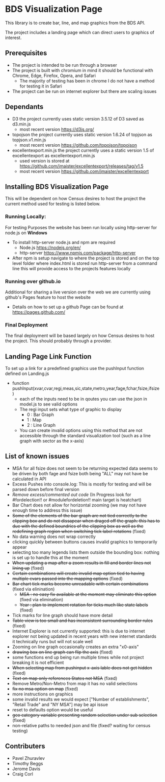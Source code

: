 # BDS Visualization Page
This library is to create bar, line, and map graphics from the BDS API. 

The project includes a landing page which can direct users to graphics of interest.

## Prerequisites
- The project is intended to be run through a browser
- The project is built with chromium in mind it should be functional with Chrome, Edge, Firefox, Opera, and Safari
  - The majority of testing has been in chrome I do not have a method for testing it in Safari
- The project can be run on internet explorer but there are scaling issues

## Dependants
- D3 the project currently uses static version 3.5.12 of D3 saved as d3.min.js
  - most recent version https://d3js.org/
- topojson the project currently uses static version 1.6.24 of topjson as topjson.v1.min.js
  - most recent version https://github.com/topojson/topojson
- excellentexport.min.js the project currently uses a static version 1.5 of excellentexport as excellentexport.min.js
  - used version is stored at https://github.com/jmaister/excellentexport/releases/tag/v1.5
  - most recent version https://github.com/jmaister/excellentexport

## Installing BDS Visualization Page
This will be dependent on how Census desires to host the project the current method used for testing is listed below.
### Running Locally:
For testing Purposes the website has been run locally using http-server for node.js on **Windows** 
- To install http-server node.js and npm are required
  - Node.js https://nodejs.org/en/
  - http-server https://www.npmjs.com/package/http-server
- After npm is setup navigate to where the project is stored and on the top level folder where index.html is stored run http-server from a command line this will provide access to the projects features locally
### Running over github.io
Additional for sharing a live version over the web we are currently using github's Pages feature to host the website
- Details on how to set up a github Page can be found at https://pages.github.com/
### Final Deployment
The final deployment will be based largely on how Census desires to host the project. This should probably through a provider.
## Landing Page Link Function
To set up a link for a predefined graphics use the pushInput function defined on Landing.js
- function pushInput(xvar,cvar,regi,meas,sic,state,metro,year,fage,fchar,fsize,ifsize)
  - each of the inputs need to be in qoutes you can use the json in model.js to see valid options
  - The regi input sets what type of graphic to display
    - 0 : Bar Graph
    - 1 : Map
    - 2 : Line Graph
  - You can create invalid options using this method that are not accessible through the standard visualization tool (such as a line graph with sector as the x-axis)
## List of known issues
- MSA for all fsize does not seem to be returning expected data seems to be driven by both fage and fsize both being "ALL" may not have be calculated in API
- Excess Pushes into console.log: This is mostly for testing and will be parsed down before final version
- *Remove excess/commented out code* (In Progress look for #fordelection!! or #modulefordeletion!! main target is heatchart)
- Bar Chart does not allow for horizontal zooming (we may not have enough time to address this issue)
- ~~Some of the elements of the bar graph are not tied correctly to the clipping box and do not dissapear when draged off the graph: this has to due with the defined boundries of the clipping box as well as the redefining graph region when switching tick label rotations~~ (fixed)
- No data warning does not wrap correctly
- clicking quickly between buttons causes invalid graphics to temporarily appear
- selecting too many legends lists them outside the bounding box: nothing is set up to handle this at the moment
- ~~When updating a map after a zoom results in fill and border lines not lining up~~ (fixed)
- ~~Certain combinations will create invalid map option tied to having multiple cvars passed into the mapping options~~ (fixed)
- ~~Bar chart tick marks become unreadable with certain combinations~~ (fixed via elinination)
  - ~~MSA : no easy fix available at the moment may eliminate this option~~ (fixed via elimination)
  - ~~Year : plan to implement rotation for ticks much like state labels~~ (fixed)
- Tick marks for line graph should have more detail
- ~~Table view is too small and has inconsistent surrounding border rules~~ (fixed)
- Internet Explorer is not currently supported: this is due to internet explorer not being updated in recent years with new internet standards it technically runs but will not scale well
- Zooming on line graph occasionally creates an extra "x0-axis"
- ~~drawing box on line graph can flip the axis~~ (fixed)
- some functions end up being run multiple times while not project breaking it is not efficient
- ~~When selecting map from pushinput x-axis lable does not get hidden~~ (fixed)
- ~~Text on map only references States not MSA~~ (fixed)
- Remove Metro/Non-Metro from map it has no valid selections
- ~~fix no msa option on map~~ (fixed)
- more instructions on graphics
- some invalid results we would expect ["Number of establishments", "Retail Trade" and "NY MSA"] may be api issue
- reset to defaults option would be useful
- ~~geo category variable presenting random selection under sub selection~~ (fixed)
- non-relative paths to needed json and file (fixed? waiting for census testing)
## Contributers
- Pavel Zhuravlev
- Timothy Beggs
- Jerome Davis
- Craig Corl
